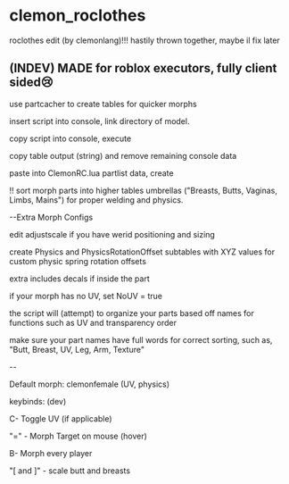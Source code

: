 # clemon_roclothes
roclothes edit (by clemonlang)!!!
hastily thrown together, maybe il fix later

(INDEV)
MADE for roblox executors, fully client sided😢
--


use partcacher to create tables for quicker morphs


insert script into console, link directory of model.


copy script into console, execute


copy table output (string) and remove remaining console data


paste into ClemonRC.lua partlist data, create 

!! sort morph parts into higher tables umbrellas ("Breasts, Butts, Vaginas, Limbs, Mains") for proper welding and physics.

--Extra Morph Configs

edit adjustscale if you have werid positioning and sizing


create Physics and PhysicsRotationOffset subtables with XYZ values for custom physic spring rotation offsets


extra includes decals if inside the part


if your morph has no UV, set NoUV = true


the script will (attempt) to organize your parts based off names for functions such as UV and transparency order


make sure your part names have full words for correct sorting, such as, "Butt, Breast, UV, Leg, Arm, Texture"

-- 

Default morph: clemonfemale (UV, physics)

keybinds: (dev)


C- Toggle UV (if applicable)

"=" - Morph Target on mouse (hover)


B- Morph every player


"[ and ]" - scale butt and breasts
